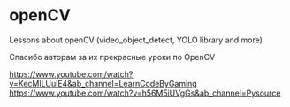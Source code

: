 # openCV
Lessons about openCV (video_object_detect, YOLO library and more)

Спасибо авторам за их прекрасные уроки по OpenCV

https://www.youtube.com/watch?v=KecMlLUuiE4&ab_channel=LearnCodeByGaming
https://www.youtube.com/watch?v=h56M5iUVgGs&ab_channel=Pysource
